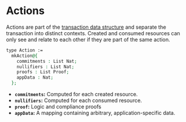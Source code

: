 # Actions

Actions are part of the [transaction data structure](transaction-object.md) and separate the transaction into distinct contexts. Created and consumed resources can only see and relate to each other if they are part of the same action.

```agda
type Action :=
  mkAction@{
    commitments : List Nat;
    nullifiers : List Nat;
    proofs : List Proof;
    appData : Nat;
  };
```

* **`commitments`:** Computed for each created resource.
* **`nullifiers`:** Computed for each consumed resource.
* **`proof`:** Logic and compliance proofs
* **`appData`:** A mapping containing arbitrary, application-specific data.
